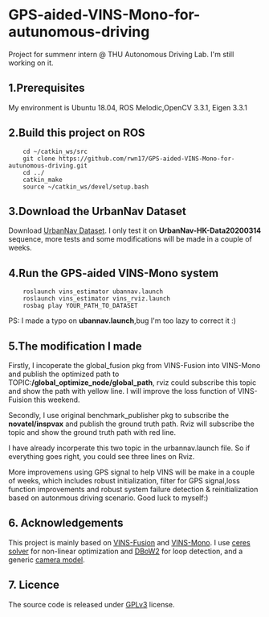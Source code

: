 # GPS-aided-VINS-Mono-for-autunomous-driving
Project for summenr intern @ THU Autonomous Driving Lab. I'm still working on it.

## 1.Prerequisites 

My environment is Ubuntu 18.04, ROS Melodic,OpenCV 3.3.1, Eigen 3.3.1

## 2.Build this project on ROS
```
    cd ~/catkin_ws/src
    git clone https://github.com/rwn17/GPS-aided-VINS-Mono-for-autunomous-driving.git
    cd ../
    catkin_make
    source ~/catkin_ws/devel/setup.bash
 ```
 
 ## 3.Download the UrbanNav Dataset
 
 Download [UrbanNav Dataset](https://www.polyu-ipn-lab.com/urbannav). I only test it on **UrbanNav-HK-Data20200314** sequence, more tests and some modifications will be made in a couple of weeks.
 
 ## 4.Run the GPS-aided VINS-Mono system
 
 ```
     roslaunch vins_estimator ubannav.launch
     roslaunch vins_estimator vins_rviz.launch
     rosbag play YOUR_PATH_TO_DATASET
 ```
 PS: I made a typo on **ubannav.launch**,bug I'm too lazy to correct it :)
 
 ## 5.The modification I made
 
Firstly, I incoperate the global_fusion pkg from VINS-Fusion into VINS-Mono and publish the optimized path to TOPIC:**/global_optimize_node/global_path**, rviz could subscribe this topic and show the path with yellow line. I will improve the loss function of VINS-Fuision this weekend.

Secondly, I use original benchmark_publisher pkg to subscribe the **novatel/inspvax**  and publish the ground truth path. Rviz will subscribe the topic and show the ground truth path with red line.

I have already incorperate this two topic in the urbannav.launch file. So if everything goes right, you could see three lines on Rviz.

More improvemens using GPS signal to help VINS will be make in a couple of weeks, which includes robust initialization, filter for GPS signal,loss function improvements and robust system failure detection & reinitialization based on autonmous driving scenario. Good luck to myself:)

## 6. Acknowledgements
This project is mainly based on [VINS-Fusion](https://github.com/HKUST-Aerial-Robotics/VINS-Fusion) and [VINS-Mono](https://ieeexplore.ieee.org/document/8421746/?arnumber=8421746&source=authoralert). I use [ceres solver](http://ceres-solver.org/) for non-linear optimization and [DBoW2](https://github.com/dorian3d/DBoW2) for loop detection, and a generic [camera model](https://github.com/hengli/camodocal).

## 7. Licence
The source code is released under [GPLv3](http://www.gnu.org/licenses/) license.

 

